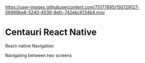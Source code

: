 

https://user-images.githubusercontent.com/75177895/150729127-06999be8-5240-4039-8efc-742ebc6134b4.mov

# Centauri React Native

React-native Navigation

Navigating between two screens
 
